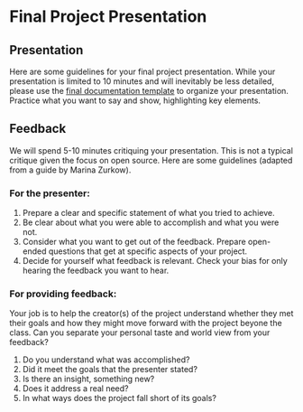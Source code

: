 # Final Project Presentation

## Presentation

Here are some guidelines for your final project presentation. While your presentation is limited to 10 minutes and will inevitably be less detailed, please use the [final documentation template](final-template.md) to organize your presentation. Practice what you want to say and show, highlighting key elements. 

## Feedback

We will spend 5-10 minutes critiquing your presentation. This is not a typical critique given the focus on open source. Here are some guidelines (adapted from a guide by Marina Zurkow).

### For the presenter:

1. Prepare a clear and specific statement of what you tried to achieve.
2. Be clear about what you were able to accomplish and what you were not.
3. Consider what you want to get out of the feedback. Prepare open-ended questions that get at specific aspects of your project.
4. Decide for yourself what feedback is relevant. Check your bias for only hearing the feedback you want to hear. 

### For providing feedback:

Your job is to help the creator(s) of the project understand whether they met their goals and how they might move forward with the project beyone the class. Can you separate your personal taste and world view from your feedback?

1. Do you understand what was accomplished?
2. Did it meet the goals that the presenter stated?
3. Is there an insight, something new?
4. Does it address a real need?
5. In what ways does the project fall short of its goals?

